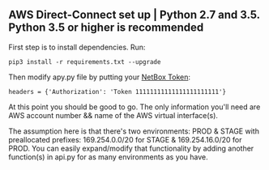 AWS Direct-Connect set up | Python 2.7 and 3.5. Python 3.5 or higher is recommended
--------------------------------

First step is to install dependencies. Run:
```
pip3 install -r requirements.txt --upgrade
```
Then modify apy.py file by putting your [NetBox Token](https://netbox-url/user/profile/):
```
headers = {'Authorization': 'Token 11111111111111111111111'}
```

At this point you should be good to go. The only information you'll need are AWS account number && name of the AWS virtual interface(s).

The assumption here is that there's two environments: PROD & STAGE with preallocated prefixes: 169.254.0.0/20 for STAGE & 169.254.16.0/20 for PROD. You can easily expand/modify that functionality by adding another function(s) in api.py for as many environments as you have.
